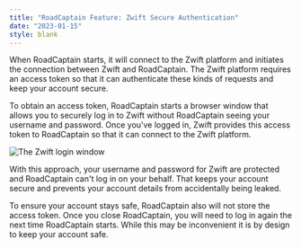 ```yaml
---
title: "RoadCaptain Feature: Zwift Secure Authentication"
date: "2023-01-15"
style: blank
---
```


When RoadCaptain starts, it will connect to the Zwift platform and initiates the connection between Zwift and RoadCaptain. The Zwift platform requires an access token so that it can authenticate these kinds of requests and keep your account secure.

To obtain an access token, RoadCaptain starts a browser window that allows you to securely log in to Zwift without RoadCaptain seeing your username and password. Once you've logged in, Zwift provides this access token to RoadCaptain so that it can connect to the Zwift platform.

![The Zwift login window](/images/secure-auth-step-2.png)

With this approach, your username and password for Zwift are protected and RoadCaptain can't log in on your behalf. That keeps your account secure and prevents your account details from accidentally being leaked.

To ensure your account stays safe, RoadCaptain also will not store the access token. Once you close RoadCaptain, you will need to log in again the next time RoadCaptain starts. While this may be inconvenient it is by design to keep your account safe.
